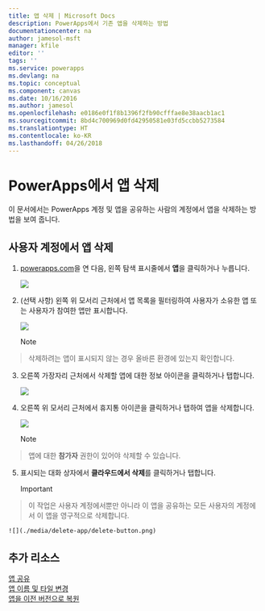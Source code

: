```yaml
---
title: 앱 삭제 | Microsoft Docs
description: PowerApps에서 기존 앱을 삭제하는 방법
documentationcenter: na
author: jamesol-msft
manager: kfile
editor: ''
tags: ''
ms.service: powerapps
ms.devlang: na
ms.topic: conceptual
ms.component: canvas
ms.date: 10/16/2016
ms.author: jamesol
ms.openlocfilehash: e0186e0f1f8b1396f2fb90cfffae8e38aacb1ac1
ms.sourcegitcommit: 8bd4c700969d0fd42950581e03fd5ccbb5273584
ms.translationtype: HT
ms.contentlocale: ko-KR
ms.lasthandoff: 04/26/2018
---
```

# <a name="delete-an-app-from-powerapps"></a>PowerApps에서 앱 삭제
이 문서에서는 PowerApps 계정 및 앱을 공유하는 사람의 계정에서 앱을 삭제하는 방법을 보여 줍니다.

## <a name="delete-an-app-from-your-account"></a>사용자 계정에서 앱 삭제
1. [powerapps.com](https://web.powerapps.com)을 연 다음, 왼쪽 탐색 표시줄에서 **앱**을 클릭하거나 누릅니다.
   
    ![](./media/delete-app/file-apps.png)
2. (선택 사항) 왼쪽 위 모서리 근처에서 앱 목록을 필터링하여 사용자가 소유한 앱 또는 사용자가 참여한 앱만 표시합니다.
   
    ![](./media/delete-app/filter-list.png)
   
    > [!NOTE]
> 삭제하려는 앱이 표시되지 않는 경우 올바른 환경에 있는지 확인합니다.
3. 오른쪽 가장자리 근처에서 삭제할 앱에 대한 정보 아이콘을 클릭하거나 탭합니다.
   
    ![](./media/delete-app/app-options.png)
4. 오른쪽 위 모서리 근처에서 휴지통 아이콘을 클릭하거나 탭하여 앱을 삭제합니다.
   
    ![](./media/delete-app/delete-icon.png)
   
    > [!NOTE]
> 앱에 대한 **참가자** 권한이 있어야 삭제할 수 있습니다.
5. 표시되는 대화 상자에서 **클라우드에서 삭제**를 클릭하거나 탭합니다.  
   
    > [!IMPORTANT]
> 이 작업은 사용자 계정에서뿐만 아니라 이 앱을 공유하는 모든 사용자의 계정에서 이 앱을 영구적으로 삭제합니다.
   
    ![](./media/delete-app/delete-button.png)

## <a name="more-resources"></a>추가 리소스
[앱 공유](share-app.md)  
[앱 이름 및 타일 변경](set-name-tile.md)  
[앱을 이전 버전으로 복원](restore-an-app.md)  


